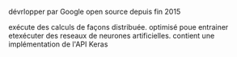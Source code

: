 
dévrlopper par Google
open source depuis fin 2015

exécute des calculs de façons distribuée. optimisé poue entrainer etexécuter des reseaux de neurones artificielles.
contient une implémentation de l'API Keras
